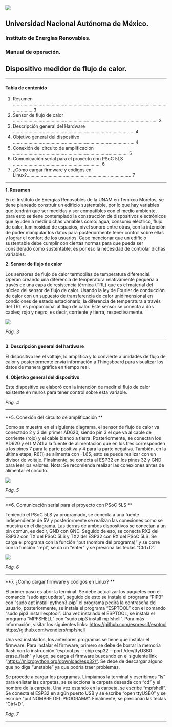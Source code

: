 ![]( https://github.com/GonzaloGaona/sensor_flujo_calor/blob/main/Imagenes/logo_IER_UNAM.png)

## Universidad Nacional Autónoma de México.
### Instituto de Energías Renovables.
### Manual de operación.
## Dispositivo medidor de flujo de calor.

------------

#### Tabla de contenido

1. Resumen ...................................................................................................................................... 3
2. Sensor de flujo de calor ................................................................................................................ 3
3. Descripción general del Hardware .............................................................................................. 4
4. Objetivo general del dispositivo .............................................................................................. 4
5. Conexión del circuito de amplificación ......................................................................................... 5
6. Comunicación serial para el proyecto con PSoC 5LS .................................................................... 6
7. ¿Cómo cargar firmware y códigos en Linux?..................................................................................7

------------

**1. Resumen**

En el Instituto de Energías Renovables de la UNAM en Temixco Morelos, se tiene planeado construir un edificio sustentable, por lo que hay variables que tendrán que ser medidas y ser compatibles con el medio ambiente, para esto se tiene contemplado la construcción de dispositivos electrónicos que ayuden a medir dichas variables como: agua, consumo eléctrico, flujo de calor, luminosidad de espacios, nivel sonoro entre otras, con la intención de poder manipular los datos para posteriormente tener control sobre ellas y lograr el confort de los usuarios.
Cabe mencionar que un edificio sustentable debe cumplir con ciertas normas para que pueda ser considerado como sustentable, es por eso la necesidad de controlar dichas variables.

**2. Sensor de flujo de calor**

Los sensores de flujo de calor termopilas de temperatura diferencial. Operan creando una diferencia de temperatura relativamente pequeña a través de una capa de resistencia térmica (TRL) que es el material del núcleo del sensor de flujo de calor. Usando la ley de Fourier de conducción de calor con un supuesto de transferencia de calor unidimensional en condiciones de estado estacionario, la diferencia de temperatura a través del TRL es proporcional al flujo de calor.
Este sensor se conecta a dos cables; rojo y negro, es decir, corriente y tierra, respectivamente.


![]( https://github.com/GonzaloGaona/sensor_flujo_calor/blob/main/Imagenes/sensor_calor.png)

*Pág. 3*

------------

**3. Descripción general del hardware**

El dispositivo lee el voltaje, lo amplifica y lo convierte a unidades de flujo de calor y posteriormente envía información a Thingsboard para visualizar los datos de manera gráfica en tiempo real.

**4. Objetivo general del dispositivo**

Este dispositivo se elaboró con la intención de medir el flujo de calor existente en muros para tener control sobre esta variable.

*Pág. 4*

------------

**5. Conexión del circuito de amplificación **

Como se muestra en el siguiente diagrama, el sensor de flujo de calor va conectado 2 y 3 del primer AD620, siendo pin 3 el que va al cable de corriente (rojo) y el cable blanco a tierra. Posteriormente, se conectan los AD620 y el LM741 a la fuente de alimentación que en los tres corresponden a los pines 7 para la parte positiva y 4 para la parte negativa. También, en la última etapa, R6(1) se alimenta con -1.65, esto se puede realizar con un divisor de voltaje. Finalmente, se conecta al ESP32 en los pines 32 y GND para leer los valores.
Nota: Se recomienda realizar las conexiones antes de alimentar el circuito.

![](https://github.com/GonzaloGaona/sensor_flujo_calor/blob/main/Diagramas/diagrama_circuito_amplificacion.png)

*Pág. 5*

------------

**6. Comunicación serial para el proyecto con PSoC 5LS **

Teniendo el PSoC 5LS ya programado, se conecta a una fuente independiente de 5V y posteriormente se realizan las conexiones como se muestra en el diagrama. Las tierras de ambos dispositivos se conectan a un pin común, es decir, GND con GND. Seguido de eso, se conecta RX2 del ESP32 con TX del PSoC 5LS y TX2 del ESP32 con RX del PSoC 5LS.
Se carga el programa con la función “put (nombre del programa)” y se corre con la función “repl”, se da un “enter” y se presiona las teclas “Ctrl+D”.

![](https://github.com/GonzaloGaona/sensor_flujo_calor/blob/main/Diagramas/serial.jpg)

*Pág. 6*

------------

**7. ¿Cómo cargar firmware y códigos en Linux? **

El primer paso es abrir la terminal. Se debe actualizar los paquetes con el comando “sudo apt update”, seguido de esto se instala el programa “PIP3” con “sudo apt install python3-pip” el programa pedirá la contraseña del usuario, posteriormente, se instala el programa “ESPTOOL” con el comando “sudo pip3 install esptool”. Una vez instalado el ESPTOOL, se instala el programa “MPFSHELL” con “sudo pip3 install mpfshell”.
Para más información, visitar los siguientes links:
https://github.com/espressif/esptool
https://github.com/wendlers/mpfshell

Una vez instalados, los anteriores programas se tiene que instalar el firmware.
Para instalar el firmware, primero se debe de borrar la memoria flash con la instrucción “esptool.py --chip esp32 --port /dev/ttyUSB0 erase_flash” y luego, se carga el firmware buscando en el siguiente link “https://micropython.org/download/esp32/”. Se debe de descargar alguno que no diga “unstable” ya que podría traer problemas.

Se procede a cargar los programas.
Limpiamos la terminal y escribimos “ls” para enlistar las carpetas, se selecciona la carpeta deseada con “cd” y el nombre de la carpeta. Una vez estando en la carpeta, se escribe “mpfshell”. Se conecta el ESP32 en algún puerto USB y se escribe “open ttyUSB0” y se escribe “put NOMBRE DEL PROGRAMA”. Finalmente, se presionan las teclas “Ctrl+D”.
 

*Pág. 7*

-----------

